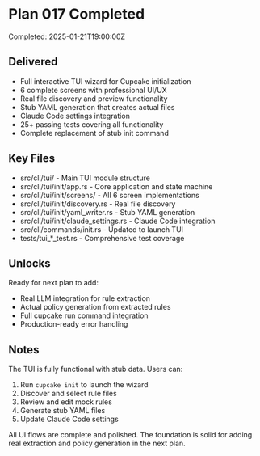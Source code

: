 # Plan 017 Completed

Completed: 2025-01-21T19:00:00Z

## Delivered

- Full interactive TUI wizard for Cupcake initialization
- 6 complete screens with professional UI/UX
- Real file discovery and preview functionality
- Stub YAML generation that creates actual files
- Claude Code settings integration
- 25+ passing tests covering all functionality
- Complete replacement of stub init command

## Key Files

- src/cli/tui/ - Main TUI module structure
- src/cli/tui/init/app.rs - Core application and state machine
- src/cli/tui/init/screens/ - All 6 screen implementations
- src/cli/tui/init/discovery.rs - Real file discovery
- src/cli/tui/init/yaml_writer.rs - Stub YAML generation
- src/cli/tui/init/claude_settings.rs - Claude Code integration
- src/cli/commands/init.rs - Updated to launch TUI
- tests/tui_*_test.rs - Comprehensive test coverage

## Unlocks

Ready for next plan to add:
- Real LLM integration for rule extraction
- Actual policy generation from extracted rules
- Full cupcake run command integration
- Production-ready error handling

## Notes

The TUI is fully functional with stub data. Users can:
1. Run `cupcake init` to launch the wizard
2. Discover and select rule files
3. Review and edit mock rules
4. Generate stub YAML files
5. Update Claude Code settings

All UI flows are complete and polished. The foundation is solid for adding real extraction and policy generation in the next plan.